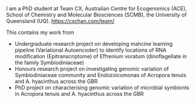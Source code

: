 I am a PhD student at Team CX, Australian Centre for Ecogenomics (ACE), School of Chemistry and Molecular Biosciences (SCMB), the University of Queensland (UQ). https://cxchan.com/team/ 

This contains my work from 
- Undergraduate research project on developing mahcine learning pipeline (Variational Autoencoder) to identify locations of RNA modification (Epitranscriptome) of Effrenium voratum (dinoflagellate in the family Symbiodiniaceae)
- Honours research project on investigating genomic variation of Symbiodiniaceae community and Endozoicomonas of Acropora tenuis and A. hyacinthus across the GBR
- PhD project on characterising genomic variation of microbial symbionts in Acropora tenuis and A. hyacinthus across the GBR

